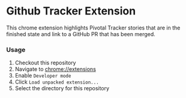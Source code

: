 # Github Tracker Extension

This chrome extension highlights Pivotal Tracker stories that are in the
finished state and link to a GitHub PR that has been merged.

### Usage

1. Checkout this repository
1. Navigate to [chrome://extensions](chrome://extensions)
1. Enable `Developer mode`
1. Click `Load unpacked extension...`
1. Select the directory for this repository
